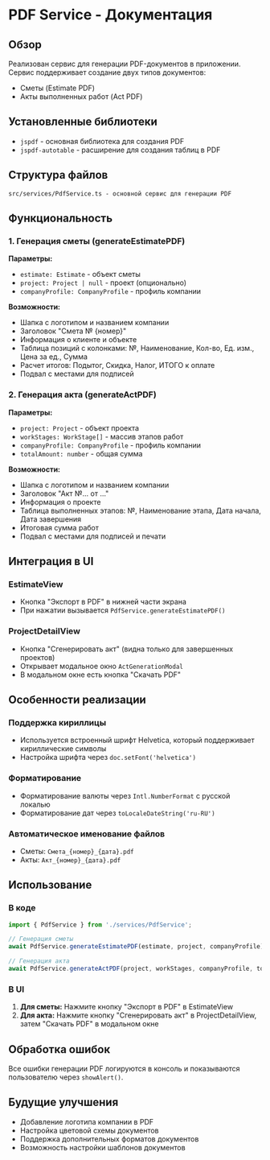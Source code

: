 # PDF Service - Документация

## Обзор

Реализован сервис для генерации PDF-документов в приложении. Сервис поддерживает создание двух типов документов:
- Сметы (Estimate PDF)
- Акты выполненных работ (Act PDF)

## Установленные библиотеки

- `jspdf` - основная библиотека для создания PDF
- `jspdf-autotable` - расширение для создания таблиц в PDF

## Структура файлов

```
src/services/PdfService.ts - основной сервис для генерации PDF
```

## Функциональность

### 1. Генерация сметы (generateEstimatePDF)

**Параметры:**
- `estimate: Estimate` - объект сметы
- `project: Project | null` - проект (опционально)
- `companyProfile: CompanyProfile` - профиль компании

**Возможности:**
- Шапка с логотипом и названием компании
- Заголовок "Смета № {номер}"
- Информация о клиенте и объекте
- Таблица позиций с колонками: №, Наименование, Кол-во, Ед. изм., Цена за ед., Сумма
- Расчет итогов: Подытог, Скидка, Налог, ИТОГО к оплате
- Подвал с местами для подписей

### 2. Генерация акта (generateActPDF)

**Параметры:**
- `project: Project` - объект проекта
- `workStages: WorkStage[]` - массив этапов работ
- `companyProfile: CompanyProfile` - профиль компании
- `totalAmount: number` - общая сумма

**Возможности:**
- Шапка с логотипом и названием компании
- Заголовок "Акт №... от ..."
- Информация о проекте
- Таблица выполненных этапов: №, Наименование этапа, Дата начала, Дата завершения
- Итоговая сумма работ
- Подвал с местами для подписей и печати

## Интеграция в UI

### EstimateView
- Кнопка "Экспорт в PDF" в нижней части экрана
- При нажатии вызывается `PdfService.generateEstimatePDF()`

### ProjectDetailView
- Кнопка "Сгенерировать акт" (видна только для завершенных проектов)
- Открывает модальное окно `ActGenerationModal`
- В модальном окне есть кнопка "Скачать PDF"

## Особенности реализации

### Поддержка кириллицы
- Используется встроенный шрифт Helvetica, который поддерживает кириллические символы
- Настройка шрифта через `doc.setFont('helvetica')`

### Форматирование
- Форматирование валюты через `Intl.NumberFormat` с русской локалью
- Форматирование дат через `toLocaleDateString('ru-RU')`

### Автоматическое именование файлов
- Сметы: `Смета_{номер}_{дата}.pdf`
- Акты: `Акт_{номер}_{дата}.pdf`

## Использование

### В коде
```typescript
import { PdfService } from './services/PdfService';

// Генерация сметы
await PdfService.generateEstimatePDF(estimate, project, companyProfile);

// Генерация акта
await PdfService.generateActPDF(project, workStages, companyProfile, totalAmount);
```

### В UI
1. **Для сметы:** Нажмите кнопку "Экспорт в PDF" в EstimateView
2. **Для акта:** Нажмите кнопку "Сгенерировать акт" в ProjectDetailView, затем "Скачать PDF" в модальном окне

## Обработка ошибок

Все ошибки генерации PDF логируются в консоль и показываются пользователю через `showAlert()`.

## Будущие улучшения

- Добавление логотипа компании в PDF
- Настройка цветовой схемы документов
- Поддержка дополнительных форматов документов
- Возможность настройки шаблонов документов

